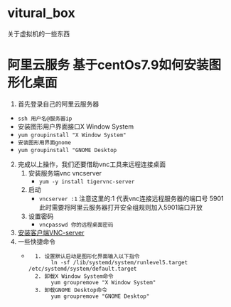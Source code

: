 # vitural_box
关于虚拟机的一些东西
# 阿里云服务 基于centOs7.9如何安装图形化桌面
1. 首先登录自己的阿里云服务器
 -  `ssh 用户名@服务器ip`
 -  安装图形用户界面接口X Window System
  - `yum groupinstall "X Window System"`
  - `安装图形用界面gnome`
  - `yum groupinstall "GNOME Desktop`
2. 完成以上操作，我们还要借助vnc工具来远程连接桌面
    1. 安装服务端vnc vncserver
        - `yum -y install tigervnc-server`
    2. 启动
        -  `vncserver :1` 注意这里的:1 代表vnc连接远程服务器的端口号 5901 此时需要将阿里云服务器打开安全组规则加入5901端口开放
    3. 设置密码
        - `vncpasswd 你的远程桌面密码`
3. [安装客户端VNC-server](https://www.realvnc.com/en/connect/download/vnc/)
4. 一些快捷命令
    - ```快捷命令
        1. 设置默认启动是图形化界面输入以下指令
             ln -sf /lib/systemd/system/runlevel5.target /etc/systemd/system/default.target
        2. 卸载X Window System命令
             yum groupremove "X Window System"
        3. 卸载GNOME Desktop命令
             yum groupremove "GNOME Desktop"
    ```
